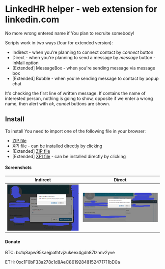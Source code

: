 # LinkedHR helper - web extension for linkedin.com

No more wrong entered name if You plan to recruite somebody!

Scripts work in two ways (four for extended version):

* Indirect - when you're planning to connect contact by *connect* button
* Direct - when you're planning to send a message by *message* button - InMail option
* [Extended] MessageBox - when you're sending message via message box
* [Extended] Bubble -  when you're sending message to contact by popup chat

It's checking the first line of written message. If contains the name of interested person, nothing is going to show, opposite if we enter a wrong name, then alert with *ok*, *cancel* buttons are shown.

## Install

To install You need to import one of the following file in your browser:

* [ZIP file](https://github.com/oscyp/linkedhr-helper/releases/download/v0.2/linkedhr_helper_0.2.zip)
* [XPI file](https://github.com/oscyp/linkedhr-helper/releases/download/v0.2/linkedhr_helper_0.2.xpi) - can be installed directly by clicking
* [Extended] [ZIP file](https://github.com/oscyp/linkedhr-helper/releases/download/v0.19/linkedhr_helper_0.19.zip)
* [Extended] [XPI file](https://github.com/oscyp/linkedhr-helper/releases/download/v0.19/linkedhr_helper_0.19.xpi) - can be installed directly by clicking

#### Screenshots

|Indirect   |Direct   |
|---|---|
![01](/screenshots/linkedhr_indirect.png?raw=true) | ![02](/screenshots/linkedhr_direct.png?raw=true)

#### Donate

BTC: bc1q8apw95kaejpathtvjzukeex4gdn87lznnv2yve

ETH:  0xc1F0bF33a278c1d8AeC86192848152471711bD0a 
